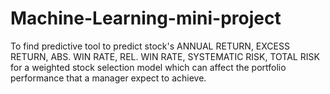 # Machine-Learning-mini-project
To find predictive tool to predict stock's ANNUAL RETURN, EXCESS RETURN, ABS. WIN RATE, REL. WIN RATE, SYSTEMATIC RISK, TOTAL RISK for a weighted stock selection model which can affect the portfolio performance that a manager expect to achieve.
